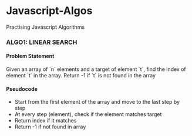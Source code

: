 # Javascript-Algos
Practising Javascript Algorithms

<h3>ALGO1: LINEAR SEARCH</h3>
<h4>Problem Statement</h4>
<p>Given an array of `n` elements and a target of element `t`, find the index of element `t` in the array. Return -1 if `t` is not found in the array</p>

<h4>Pseudocode</h4>
<ul>
<li>Start from the first element of the array and move to the last step by step</li>
<li>At every step (element), check if the element matches target</li>
<li>Return index if it matches</li>
<li>Return -1 if not found in array</li>
</ul>


